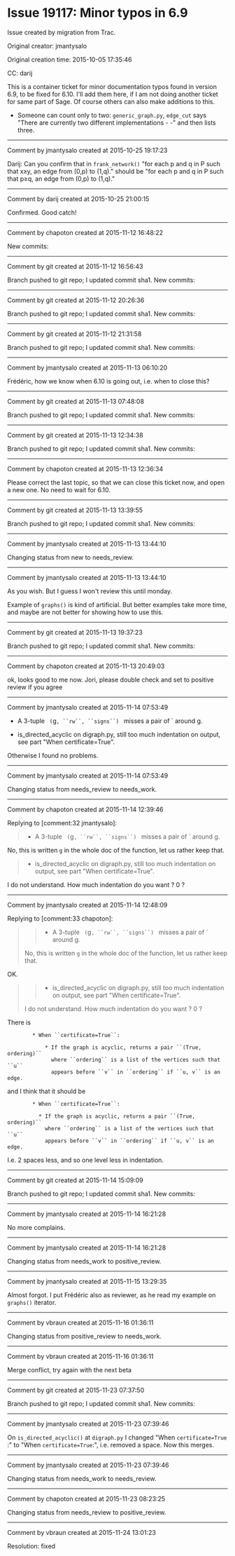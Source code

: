 # Issue 19117: Minor typos in 6.9

Issue created by migration from Trac.

Original creator: jmantysalo

Original creation time: 2015-10-05 17:35:46

CC:  darij

This is a container ticket for minor documentation typos found in version 6.9, to be fixed for 6.10. I'll add them here, if I am not doing another ticket for same part of Sage. Of course others can also make additions to this.

- Someone can count only to two: `generic_graph.py`, `edge_cut` says "There are currently two different implementations - -" and then lists three.


---

Comment by jmantysalo created at 2015-10-25 19:17:23

Darij: Can you confirm that in `frank_network()` "for each p and q in P such that x≥y, an edge from (0,p) to (1,q)." should be "for each p and q in P such that p≥q, an edge from (0,p) to (1,q)."


---

Comment by darij created at 2015-10-25 21:00:15

Confirmed. Good catch!


---

Comment by chapoton created at 2015-11-12 16:48:22

New commits:


---

Comment by git created at 2015-11-12 16:56:43

Branch pushed to git repo; I updated commit sha1. New commits:


---

Comment by git created at 2015-11-12 20:26:36

Branch pushed to git repo; I updated commit sha1. New commits:


---

Comment by git created at 2015-11-12 21:31:58

Branch pushed to git repo; I updated commit sha1. New commits:


---

Comment by jmantysalo created at 2015-11-13 06:10:20

Frédéric, how we know when 6.10 is going out, i.e. when to close this?


---

Comment by git created at 2015-11-13 07:48:08

Branch pushed to git repo; I updated commit sha1. New commits:


---

Comment by git created at 2015-11-13 12:34:38

Branch pushed to git repo; I updated commit sha1. New commits:


---

Comment by chapoton created at 2015-11-13 12:36:34

Please correct the last topic, so that we can close this ticket now, and open a new one. No need to wait for 6.10.


---

Comment by git created at 2015-11-13 13:39:55

Branch pushed to git repo; I updated commit sha1. New commits:


---

Comment by jmantysalo created at 2015-11-13 13:44:10

Changing status from new to needs_review.


---

Comment by jmantysalo created at 2015-11-13 13:44:10

As you wish. But I guess I won't review this until monday.

Example of `graphs()` is kind of artificial. But better examples take more time, and maybe are not better for showing how to use this.


---

Comment by git created at 2015-11-13 19:37:23

Branch pushed to git repo; I updated commit sha1. New commits:


---

Comment by chapoton created at 2015-11-13 20:49:03

ok, looks good to me now. Jori, please double check and set to positive review if you agree


---

Comment by jmantysalo created at 2015-11-14 07:53:49

- A 3-tuple ` (`g`, ``rw``, ``signs``) ` misses a pair of ` around g.

- is_directed_acyclic on digraph.py, still too much indentation on output, see part "When certificate=True".

Otherwise I found no problems.


---

Comment by jmantysalo created at 2015-11-14 07:53:49

Changing status from needs_review to needs_work.


---

Comment by chapoton created at 2015-11-14 12:39:46

Replying to [comment:32 jmantysalo]:
> - A 3-tuple ` (`g`, ``rw``, ``signs``) ` misses a pair of ` around g.

No, this is written ``g`` in the whole doc of the function, let us rather keep that.

> - is_directed_acyclic on digraph.py, still too much indentation on output, see part "When certificate=True".

I do not understand. How much indentation do you want ? 0 ?


---

Comment by jmantysalo created at 2015-11-14 12:48:09

Replying to [comment:33 chapoton]:

> > - A 3-tuple ` (`g`, ``rw``, ``signs``) ` misses a pair of ` around g.
> 
> No, this is written ``g`` in the whole doc of the function, let us rather keep that.

OK.

> > - is_directed_acyclic on digraph.py, still too much indentation on output, see part "When certificate=True".
> 
> I do not understand. How much indentation do you want ? 0 ?

There is


```
        * When ``certificate=True``:

            * If the graph is acyclic, returns a pair ``(True, ordering)``
              where ``ordering`` is a list of the vertices such that ``u``
              appears before ``v`` in ``ordering`` if ``u, v`` is an edge.
```


and I think that it should be


```
        * When ``certificate=True``:

          * If the graph is acyclic, returns a pair ``(True, ordering)``
            where ``ordering`` is a list of the vertices such that ``u``
            appears before ``v`` in ``ordering`` if ``u, v`` is an edge.
```


I.e. 2 spaces less, and so one level less in indentation.


---

Comment by git created at 2015-11-14 15:09:09

Branch pushed to git repo; I updated commit sha1. New commits:


---

Comment by jmantysalo created at 2015-11-14 16:21:28

No more complains.


---

Comment by jmantysalo created at 2015-11-14 16:21:28

Changing status from needs_work to positive_review.


---

Comment by jmantysalo created at 2015-11-15 13:29:35

Almost forgot. I put Frédéric also as reviewer, as he read my example on `graphs()` iterator.


---

Comment by vbraun created at 2015-11-16 01:36:11

Changing status from positive_review to needs_work.


---

Comment by vbraun created at 2015-11-16 01:36:11

Merge conflict, try again with the next beta


---

Comment by git created at 2015-11-23 07:37:50

Branch pushed to git repo; I updated commit sha1. New commits:


---

Comment by jmantysalo created at 2015-11-23 07:39:46

On `is_directed_acyclic()` at `digraph.py` I changed "When ``certificate=True`` :" to "When ``certificate=True``:", i.e. removed a space. Now this merges.


---

Comment by jmantysalo created at 2015-11-23 07:39:46

Changing status from needs_work to needs_review.


---

Comment by chapoton created at 2015-11-23 08:23:25

Changing status from needs_review to positive_review.


---

Comment by vbraun created at 2015-11-24 13:01:23

Resolution: fixed
